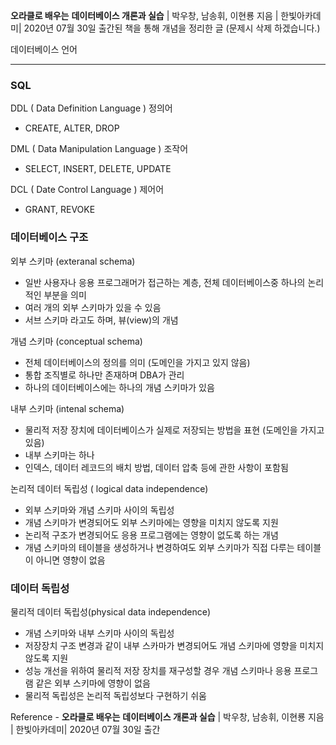 **오라클로 배우는** **데이터베이스 개론과 실습** | 박우창, 남송휘, 이현룡 지음 | 한빛아카데미| 2020년 07월 30일 출간된 책을 통해 개념을 정리한 글 (문제시 삭제 하겠습니다.)

데이터베이스 언어

---

### SQL

DDL ( Data Definition Language ) 정의어

- CREATE, ALTER, DROP

DML ( Data Manipulation Language ) 조작어

- SELECT, INSERT, DELETE, UPDATE

DCL ( Date Control Language ) 제어어

- GRANT, REVOKE



### 데이터베이스 구조

외부 스키마 (exteranal schema)

- 일반 사용자나 응용 프로그래머가 접근하는 계층, 전체 데이터베이스중 하나의 논리적인 부분을 의미
- 여러 개의 외부 스키마가 있을 수 있음
- 서브 스키마 라고도 하며, 뷰(view)의 개념

개념 스키마 (conceptual schema)

- 전체 데이터베이스의 정의를 의미 (도메인을 가지고 있지 않음)
- 통합 조직별로 하나만 존재하며 DBA가 관리
- 하나의 데이터베이스에는 하나의 개념 스키마가 있음

내부 스키마 (intenal schema)

- 물리적 저장 장치에 데이터베이스가 실제로 저장되는 방법을 표현 (도메인을 가지고 있음)
- 내부 스키마는 하나
- 인덱스, 데이터 레코드의 배치 방법, 데이터 압축 등에 관한 사항이 포함됨

논리적 데이터 독립성 ( logical data independence)

- 외부 스키마와 개념 스키마 사이의 독립성
- 개념 스키마가 변경되어도 외부 스키마에는 영향을 미치지 않도록 지원
- 논리적 구조가 변경되어도 응용 프로그램에는 영향이 없도록 하는 개념
- 개념 스키마의 테이블을 생성하거나 변경하여도 외부 스키마가 직접 다루는 테이블이 아니면 영향이 없음



### 데이터 독립성

물리적 데이터 독립성(physical data independence)

- 개념 스키마와 내부 스키마 사이의 독립성
- 저장장치 구조 변경과 같이 내부 스카마가 변경되어도 개념 스키마에 영향을 미치지 않도록 지원
- 성능 개선을 위하여 물리적 저장 장치를 재구성할 경우 개념 스키마나 응용 프로그램 같은 외부 스키마에 영향이 없음
- 물리적 독립성은 논리적 독립성보다 구현하기 쉬움





Reference - **오라클로 배우는** **데이터베이스 개론과 실습** | 박우창, 남송휘, 이현룡 지음 | 한빛아카데미| 2020년 07월 30일 출간
